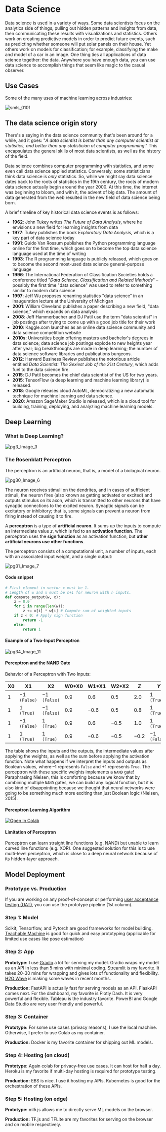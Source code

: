 # Data Science

Data science is used in a variety of ways. Some data scientists focus on the analytics side of things, pulling out hidden patterns and insights from data, then communicating these results with visualizations and statistics. Others work on creating predictive models in order to predict future events, such as predicting whether someone will put solar panels on their house. Yet others work on models for classification; for example, classifying the make and model of a car in an image. One thing ties all applications of data science together: the data. Anywhere you have enough data, you can use data science to accomplish things that seem like magic to the casual observer.

## Use Cases

Some of the many uses of machine learning across industries:

![smls_0101](https://user-images.githubusercontent.com/62965911/223616499-f68e16e9-56ff-4cb6-8d79-3580ee6d33a1.png)

## The data science origin story

There's a saying in the data science community that's been around for a while, and it goes: "*A data scientist is better than any computer scientist at statistics, and better than any statistician at computer programming*." This encapsulates the general skills of most data scientists, as well as the history of the field.

Data science combines computer programming with statistics, and some even call data science applied statistics. Conversely, some statisticians think data science is *only* statistics. So, while we might say data science dates back to the roots of statistics in the 19th century, the roots of modern data science actually begin around the year 2000. At this time, the internet was beginning to bloom, and with it, the advent of big data. The amount of data generated from the web resulted in the new field of data science being born.

A brief timeline of key historical data science events is as follows:

- **1962**: John Tukey writes *The Future of Data Analysis*, where he envisions a new field for learning insights from data
- **1977**: Tukey publishes the book *Exploratory Data Analysis*, which is a key part of data science today
- **1991**: Guido Van Rossum publishes the Python programming language online for the first time, which goes on to become the top data science language used at the time of writing
- **1993**: The R programming language is publicly released, which goes on to become the second most-used data science general-purpose language
- **1996**: The International Federation of Classification Societies holds a conference titled "*Data Science, Classification and Related Methods*" – possibly the first time "data science" was used to refer to something similar to modern data science
- **1997**: Jeff Wu proposes renaming statistics "data science" in an inauguration lecture at the University of Michigan
- **2001**: William Cleveland publishes a paper describing a new field, "data science," which expands on data analysis
- **2008**: Jeff Hammerbacher and DJ Patil use the term "data scientist" in job postings after trying to come up with a good job title for their work
- **2010**: Kaggle.com launches as an online data science community and data science competition website
- **2010s**: Universities begin offering masters and bachelor's degrees in data science; data science job postings explode to new heights year after year; big breakthroughs are made in deep learning; the number of data science software libraries and publications burgeons.
- **2012**: Harvard Business Review publishes the notorious article entitled *Data Scientist: The Sexiest Job of the 21st Century*, which adds fuel to the data science fire.
- **2015**: DJ Patil becomes the chief data scientist of the US for two years.
- **2015**: TensorFlow (a deep learning and machine learning library) is released.
- **2018**: Google releases cloud AutoML, democratizing a new automatic technique for machine learning and data science.
- **2020**: Amazon SageMaker Studio is released, which is a cloud tool for building, training, deploying, and analyzing machine learning models.

## Deep Learning

### What is Deep Learning?

![pg3_Image_3](https://user-images.githubusercontent.com/62965911/228470889-e20467b0-d506-473d-99eb-c6c7898b90ee.jpeg)

### The Rosenblatt Perceptron

The perceptron is an artificial neuron, that is, a model of a biological neuron.

![pg30_Image_6](https://user-images.githubusercontent.com/62965911/228531087-492b9509-3168-4bb5-a82a-9dbdcf25eddc.jpeg)

The neuron receives stimuli on the dendrites, and in cases of sufficient stimuli, the neuron fires (also known as getting activated or excited) and outputs stimulus on its axon, which is transmitted to other neurons that have synaptic connections to the excited neuron. Synaptic signals can be excitatory or inhibitory; that is, some signals can prevent a neuron from firing instead of causing it to fire.

A **perceptron** is a type of **artificial neuron**. It sums up the inputs to compute an intermediate value _z_, which is fed to an **activation function**. The perceptron uses the **sign function** as an activation function, but **other artificial neurons use other functions**.

The perceptron consists of a computational unit, a number of inputs, each with an associated input weight, and a single output:

![pg31_Image_7](https://user-images.githubusercontent.com/62965911/228531930-d901d5a1-a63e-41e8-8757-74e6147c8f95.jpeg)

#### Code snippet

```py
# First element in vector x must be 1.
# Length of w and x must be n+1 for neuron with n inputs.
def compute_output(w, x):
    z = 0.0
    for i in range(len(w)):
        z += x[i] * w[i] # Compute sum of weighted inputs
    if z < 0: # Apply sign function
        return -1
    else:
        return 1
```

#### Example of a Two-Input Perceptron

![pg34_Image_11](https://user-images.githubusercontent.com/62965911/228533452-755225d2-dab5-4e6b-b835-3d23d80ce92d.jpeg)

#### Perceptron and the NAND Gate

Behavior of a Perceptron with Two Inputs:

| X0 | X1              | X2              | W0\*X0 | W1\*X1 | W2\*X2 | _Z_  | _Y_             |
|----|-----------------|-----------------|--------|--------|--------|------|-----------------|
| 1  | −1<br>`(False)` | −1<br>`(False)` | 0.9    | 0.6    | 0.5    | 2.0  | 1<br>`(True)`   |
| 1  | 1<br>`(True)`   | −1<br>`(False)` | 0.9    | −0.6   | 0.5    | 0.8  | 1<br>`(True)`   |
| 1  | −1<br>`(False)` | 1<br>`(True)`   | 0.9    | 0.6    | −0.5   | 1.0  | 1<br>`(True)`   |
| 1  | 1<br>`(True)`   | 1<br>`(True)`   | 0.9    | −0.6   | −0.5   | −0.2 | −1<br>`(False)` |

The table shows the inputs and the outputs, the intermediate values after applying the weights, as well as the sum before applying the activation function. Note what happens if we interpret the inputs and outputs as Boolean values, where –1 represents `False` and +1 represents `True`. The perceptron with these specific weights implements a `NAND` gate! Paraphrasing Nielsen, this is comforting because we know that by combining multiple `NAND` gates, we can build any logical function, but it is also kind of disappointing because we thought that neural networks were going to be something much more exciting than just Boolean logic (Nielsen, 2015).

#### Perceptron Learning Algorithm

<a target="_blank" href="https://colab.research.google.com/gist/sparsh-ai/2f9831067b06b1adfa49455f893b2211/perceptron-learning.ipynb">
  <img src="https://colab.research.google.com/assets/colab-badge.svg" alt="Open In Colab"/>
</a>

#### Limitation of Perceptron

Perceptron can learn straight line functions (e.g. NAND) but unable to learn curved line functions (e.g. XOR). One suggested solution for this is to use multi-level perceptron, which is close to a deep neural network because of its hidden-layer approach.

## Model Deployment

### Prototype vs. Production

If you are working on any proof-of-concept or performing [user acceptance testing (UAT)](https://www.functionize.com/blog/user-acceptance-testing/), you can use the prototype pipeline (1st column).

### Step 1: Model

Scikit, Tensorflow, and Pytorch are good frameworks for model building. [Teachable Machine](https://teachablemachine.withgoogle.com/) is good for quick and easy prototyping (applicable for limited use cases like pose estimation)

### Step 2: App

**Prototype:** I use [Gradio](https://www.gradio.app/) a lot for serving my model. Gradio wraps my model as an API in less than 5 mins with minimal coding. [Streamlit](https://www.streamlit.io/) is my favorite. It takes 20-30 mins for wrapping and gives lots of functionality and flexibility. [H2O Wave](https://h2oai.github.io/wave/) is making some waves in recent months.

**Production:** FastAPI is actually fast for serving models as an API. FlaskAPI comes next. For the dashboard, my favorite is Plotly Dash. It is very powerful and flexible. Tableau is the industry favorite. PowerBI and Google Data Studio are very user friendly and powerful.

### Step 3: Container

**Prototype:** For some use cases (privacy reasons), I use the local machine. Otherwise, I prefer to use Colab as my container.

**Production:** Docker is my favorite container for shipping out ML models.

### Step 4: Hosting (on cloud)

**Prototype:** Again colab for privacy-free use cases. It can host for half a day. Heroku is my favorite if multi-day hosting is required for prototype testing.

**Production:** EBS is nice. I use it hosting my APIs. Kubernetes is good for the orchestration of these APIs.

### Step 5: Hosting (on edge)

**Prototype:** ml5.js allows me to directly serve ML models on the browser.

**Production:** TF.js and TFLite are my favorites for serving on the browser and on mobile respectively.
